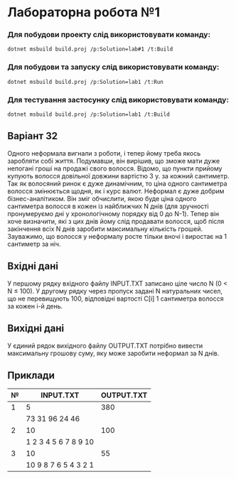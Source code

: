 # Лабораторна робота №1

### Для побудови проекту слід використовувати команду:
```
dotnet msbuild build.proj /p:Solution=lab#1 /t:Build
```

### Для побудови та запуску слід використовувати команду:
```
dotnet msbuild build.proj /p:Solution=lab1 /t:Run
```
### Для тестування застосунку слід використовувати команду:
```
dotnet msbuild build.proj /p:Solution=lab1 /t:Build
```
## Варіант 32

Одного неформала вигнали з роботи, і тепер йому треба якось заробляти собі життя. Подумавши, він вирішив, що зможе мати дуже непогані гроші на продажі свого волосся. Відомо, що пункти прийому купують волосся довільної довжини вартістю З у. за кожний сантиметр. Так як волосяний ринок є дуже динамічним, то ціна одного сантиметра волосся змінюється щодня, як і курс валют. Неформал є дуже добрим бізнес-аналітиком. Він зміг обчислити, якою буде ціна одного сантиметра волосся в кожен із найближчих N днів (для зручності пронумеруємо дні у хронологічному порядку від 0 до N-1). Тепер він хоче визначити, які з цих днів йому слід продавати волосся, щоб після закінчення всіх N днів заробити максимальну кількість грошей. Зауважимо, що волосся у неформалу росте тільки вночі і виростає на 1 сантиметр за ніч.

## Вхідні дані

У першому рядку вхідного файлу INPUT.TXT записано ціле число N (0 < N ≤ 100). У другому рядку через пропуск задані N натуральних чисел, що не перевищують 100, відповідні вартості C[i] 1 сантиметра волосся за кожен i-й день.

## Вихідні дані

У єдиний рядок вихідного файлу OUTPUT.TXT потрібно вивести максимальну грошову суму, яку може заробити неформал за N днів.

## Приклади

| №  | INPUT.TXT            | OUTPUT.TXT         |
|----|----------------------|------------------- |
| 1  | 5                    | 380                |
|    | 73 31 96 24 46       |                    |
| 2  | 10                   | 100                |
|    | 1 2 3 4 5 6 7 8 9 10 |                    |
| 3  | 10                   | 55                 |
|    | 10 9 8 7 6 5 4 3 2 1 |                    |
